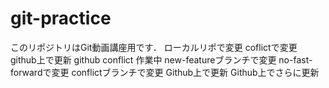 # git-practice
このリポジトリはGit動画講座用です．
ローカルリポで変更
coflictで変更
github上で更新
github conflict
作業中
new-featureブランチで変更
no-fast-forwardで変更
conflictブランチで変更
Github上で更新
Github上でさらに更新
